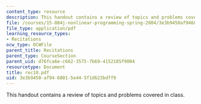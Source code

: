```yaml
---
content_type: resource
description: This handout contains a review of topics and problems covered in class.
file: /courses/15-084j-nonlinear-programming-spring-2004/3e3b9450af9468015e445f1d623bdff9_rec10.pdf
file_type: application/pdf
learning_resource_types:
- Recitations
ocw_type: OCWFile
parent_title: Recitations
parent_type: CourseSection
parent_uid: d76fca6e-c662-3575-7b69-4152185f9004
resourcetype: Document
title: rec10.pdf
uid: 3e3b9450-af94-6801-5e44-5f1d623bdff9
---
```

This handout contains a review of topics and problems covered in class.

